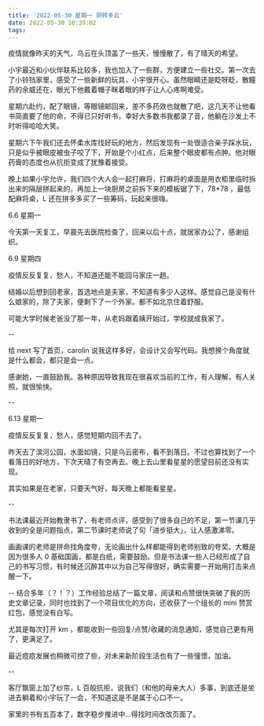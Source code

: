 ```yaml
---
title: '2022-05-30 星期一 阴转多云'
date: 2022-05-30 10:39:02
tags:
---
```


疫情就像昨天的天气，乌云在头顶盖了一些天，慢慢散了，有了晴天的希望。

小宇最近和小伙伴联系比较多，我也加入了一些群，方便建立一些社交。第一次去了小铃铛家里，感受了一些新鲜的玩具，小宇很开心。虽然眼睛还是眨呀眨，散瞳药的余威还在，眼光下他戴着帽子眯着眼的样子让人心疼啊难受。

星期六赴约，配了眼镜，等眼镜邮回来，差不多药效也就散了吧，这几天不让他看书简直要了他的命，不得已只好听书，幸好大多数书我都录了音，他躺在沙发上不时听得哈哈大笑。

星期六下午我们还去怀柔水库找好玩的地方，然后发现有一处很适合亲子踩水玩，只是似乎被眼皮被虫子咬了下，开始是个小红点，后来整个眼皮都有点肿。他对眼药膏的态度也从抗拒变成了犹豫着接受。

晚上如果小宇允许，我们四个大人会一起打麻将，打麻将的桌面是用衣柜里临时拆出来的隔层拼起来的，再加上一块厨房之前拆下来的模板锯了下，78*78 ，最低配麻将桌，L 还在拼多多买了一些筹码，玩起来很嗨。

6.6 星期一

今天第一天复工，早晨先去医院检查了，回来以后十点，就居家办公了，感谢组织。

6.9 星期四

疫情反反复复，愁人，不知道还能不能回马家庄一趟。

结婚以后想到回老家，首选地点是夫家，不知道有多少人这样。感觉自己是没有什么娘家的，除了夫家，便剩下了一个外家。都不如北京住着舒服。

可能大学时候老爸没了那一年，从老妈跟着姨开始过，学校就成我家了。

--

给 next 写了首页，carolin 说我这样多好，会设计又会写代码。我想换个角度就是什么都会，都只是会一点。

感谢她，一直鼓励我。各种原因导致我现在很喜欢当前的工作，有人理解，有人关照，就很愉快。

--

6.13 星期一

疫情反反复复，愁人，感觉短期内回不去了。

昨天去了滨河公园，水面如镜，只是乌云密布，看不到落日。不过也算找到了一个看落日的好地方，下次天晴了有空再去。晚上去山里看星星的愿望目前还没有实现。

其实如果是在老家，只要天气好，每天晚上都能看星星。

--

书法课最近开始教隶书了，有老师点评，感受到了很多自己的不足，第一节课几乎收到的全是问题指点，第二节课时老师说了句「进步挺大」，让人感激涕零。

画画课的老师是拼命找角度夸，无论画出什么样都能得到老师别致的夸奖。大概是因为很多人 0 基础国画，都是白纸，需要鼓励。但是书法课一些人已经形成了自己的书写习惯，有时候还沉醉其中以为自己写得很好，确实需要一开始用打击来点醒一下。

--
结合多年（？！？）工作经验总结了一篇文章，阅读和点赞很快突破了我的历史文章记录，同时也找到了一个项目优化的方向，还收获了一个组长的 mini 赞赏红包，感觉没有白写。

尤其是每次打开 km ，都能收到一些回复/点赞/收藏的消息通知，感觉自己更有用了，更满足了。

最近痘痘发展也稍微可控了些，对未来新阶段生活也有了一些憧憬，加油。

--

客厅飘窗上加了纱帘，L 百般抗拒，说我们（和他的母亲大人）多事，到底还是坐进去躺着和小宇玩了一会，不知道这是不是属于心口不一。

家里的书有五百本了，数字稳步推进中...得找时间改改页面了。


